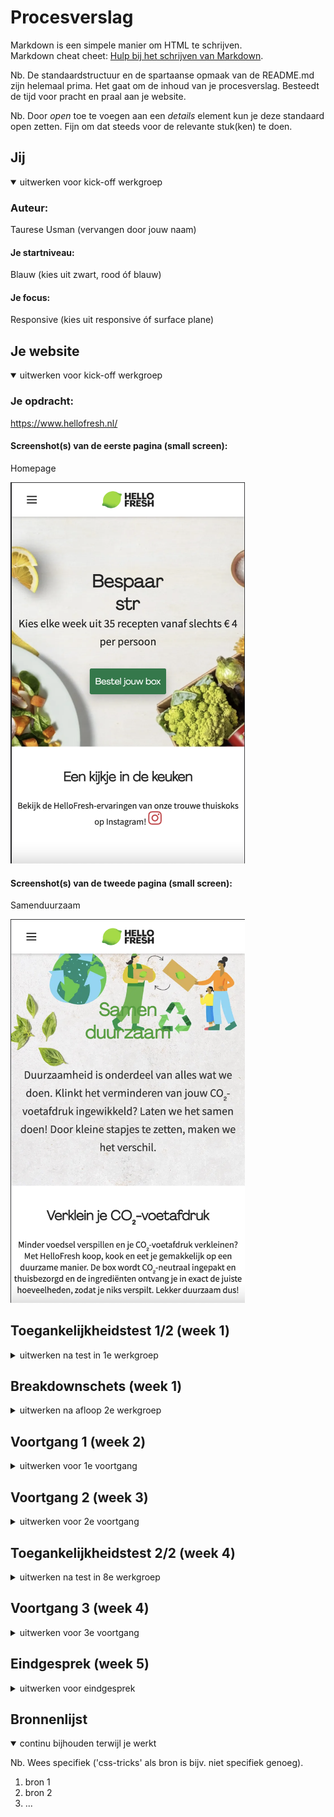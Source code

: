 # Procesverslag
Markdown is een simpele manier om HTML te schrijven.  
Markdown cheat cheet: [Hulp bij het schrijven van Markdown](https://github.com/adam-p/markdown-here/wiki/Markdown-Cheatsheet).

Nb. De standaardstructuur en de spartaanse opmaak van de README.md zijn helemaal prima. Het gaat om de inhoud van je procesverslag. Besteedt de tijd voor pracht en praal aan je website.

Nb. Door *open* toe te voegen aan een *details* element kun je deze standaard open zetten. Fijn om dat steeds voor de relevante stuk(ken) te doen.





## Jij

<details open>
  <summary>uitwerken voor kick-off werkgroep</summary>

  ### Auteur:
  Taurese Usman (vervangen door jouw naam)

  #### Je startniveau:
  Blauw (kies uit zwart, rood óf blauw)

  #### Je focus:
  Responsive (kies uit responsive óf surface plane)
 
</details>





## Je website

<details open>
  <summary>uitwerken voor kick-off werkgroep</summary>


  ### Je opdracht:
  https://www.hellofresh.nl/

  #### Screenshot(s) van de eerste pagina (small screen): 
  Homepage
   
  <img src="readme-images/foto-website1.png" width="375px" alt="omschrijving van de pagina">

  #### Screenshot(s) van de tweede pagina (small screen):
  Samenduurzaam

  <img src="readme-images/foto-website2.png" width="375px" alt="omschrijving van de pagina">
 
</details>



## Toegankelijkheidstest 1/2 (week 1)

<details>
  <summary>uitwerken na test in 1e werkgroep</summary>

  ### Bevindingen
  Lijst met je bevindingen die in de test naar voren kwamen:

  #### Screenreader
Met een screenreader is de website goed te gebruiken je krijgt alle info goed mee. Alle tekst, navigatie, headers en titels worden goed uitgelegd. 


  #### Muis en Toetsenbord 
Met de muis worden alle klik-bare functies ge-highlight, wanneer je op een button of een carrousel hovert dan krijg word deze een andere kleur en krijgt deze een zwaardere border. 

Hier heeft Hello Fresh goed rekening mee gehouden. 

Tab en enter werken allebei goed, je kan de website hier goed mee bedienen. Alle klik-bare opties worden hiermee snel bereikt bereik.

Met de tab knop kan je direct door de gehele website navigeren en met de enter kan je naar de geselecteerde subpagina komen (die je met de tab hebt geselecteerd).


  #### Motoriek (shocks, elastiekjes)
Slecht motoriek is de website goed te gebruiken, dit is omdat de buttons erg groot zijn. 
Omdat je op de praktisch niet hoeft te typen op de website maakt dit het erg makkelijk. 
Ook is het lezen van de content op de pagina erg nog steeds erg goed te doen. 

Met spasmes of Parkinson’s is de website lastig te gebruiken, maar niet onmogelijk. Omdat de buttons erg groot zijn is het nog mogelijk om hier op te kunnen klikken.  Wel was het navigeren met spasmes erg moeilijk met een hand, maar met twee zou dit nog moeilijker zijn om te gebruiken. 


  #### Concentratie problemen
Concentratieprobleem
Met concentratie problemen is deze website niet zo goed te gebruiken. Dit is omdat de website heel rustig is en geen aandacht trekt wanneer jij met iets andere bezig bent. Er zijn geen onderdelen op de pagina die erg uitspatten. 



  #### Visueel (brillen, contrast, kleurenblind, dark/light). 
Voor mensen met kleurenblind word er best goed rekening gehouden, wanneer er met colorblindly word gekeken dan worden de andere kleuren erg ge-highlight of de kleuren zelfs veranderd. 

Behalve bij de Green-Week of Green-Blind, hierbij zie je geen verschil met de originele website. 

Verder is met een visuele beperking de website nog redelijk goed te gebruiken, dit is omdat er heel veel afbeeldingen zijn op de pagina en dat er goed gebruik is gemaakt van flexbox, alle tekst is opgedeeld in verschillende stukken.

</details>



## Breakdownschets (week 1)

<details>
  <summary>uitwerken na afloop 2e werkgroep</summary>

  ### de hele pagina: 
  <img src="readme-images/breakdown-schets1.png" width="375px" alt="breakdown van de hele pagina">

  ### dynamisch deel (bijv menu): 
  <img src="readme-images/breakdown-schets3.png" width="375px" alt="breakdown van een dynamisch deel">

  ### wellicht nog een dynamisch deel (bijv filter): 
  <img src="readme-images/breakdown-schets4.png" width="375px" alt="breakdown van nog een dynamisch deel">

</details>





## Voortgang 1 (week 2)

<details>
  <summary>uitwerken voor 1e voortgang</summary>

  ### Stand van zaken
  hier dit ging goed & dit was lastig (neem ook screenshots op van delen van je website en code)


  ### Agenda voor meeting
  samen met je groepje opstellen

  | student 1      | student 2          | student 3    | student 4        |
  | ---            | ---                | ---          | ---              |
  | dit bespreken  | en dit             | en ik dit    | en dan ik dat    |
  | en dat ook nog | dit als er tijd is | nog een punt | dit wil ik zeker |
  | ...            | ...                | ...          | ...              |


  ### Verslag van meeting
  hier na afloop snel de uitkomsten van de meeting vastleggen

  - punt 1
  - punt 2
  - nog een punt
  - ...

</details>





## Voortgang 2 (week 3)

<details>
  <summary>uitwerken voor 2e voortgang</summary>

  ### Stand van zaken
  hier dit ging goed & dit was lastig (neem ook screenshots op van delen van je website en code)


  ### Agenda voor meeting
  samen met je groepje opstellen

  | student 1      | student 2          | student 3    | student 4        |
  | ---            | ---                | ---          | ---              |
  | dit bespreken  | en dit             | en ik dit    | en dan ik dat    |
  | en dat ook nog | dit als er tijd is | nog een punt | dit wil ik zeker |
  | ...            | ...                | ...          | ...              |


  ### Verslag van meeting
  hier na afloop snel de uitkomsten van de meeting vastleggen

  - punt 1
  - punt 2
  - nog een punt
- ...

</details>





## Toegankelijkheidstest 2/2 (week 4)

<details>
  <summary>uitwerken na test in 8e werkgroep</summary>

  ### Bevindingen
  Lijst met je bevindingen die in de test naar voren kwamen (geef ook aan wat er verbeterd is):

  #### Screenreader
  Hier korte omschrijving (met indien nodig afbeeldingen)

  Hier een omschrijving van hoe het opgelost kan worden (met indien nodig afbeeldingen)


  #### Muis en Toetsenbord 
  Hier korte omschrijving (met indien nodig afbeeldingen)

  Hier een omschrijving van hoe het opgelost kan worden (met indien nodig afbeeldingen)


  #### Motoriek (shocks, elastiekjes)
  Hier korte omschrijving (met indien nodig afbeeldingen)

  Hier een omschrijving van hoe het opgelost kan worden (met indien nodig afbeeldingen)


  #### Visueel (brillen, contrast, kleurenblind, dark/light). 
  Hier korte omschrijving (met indien nodig afbeeldingen)

  Hier een omschrijving van hoe het opgelost kan worden (met indien nodig afbeeldingen)

</details>





## Voortgang 3 (week 4)

<details>
  <summary>uitwerken voor 3e voortgang</summary>

  ### Stand van zaken
  hier dit ging goed & dit was lastig (neem ook screenshots op van delen van je website en code)


  ### Agenda voor meeting
  samen met je groepje opstellen

  | student 1      | student 2          | student 3    | student 4        |
  | ---            | ---                | ---          | ---              |
  | dit bespreken  | en dit             | en ik dit    | en dan ik dat    |
  | en dat ook nog | dit als er tijd is | nog een punt | dit wil ik zeker |
  | ...            | ...                | ...          | ...              |


  ### Verslag van meeting
  hier na afloop snel de uitkomsten van de meeting vastleggen

  - punt 1
  - punt 2
  - nog een punt
  - ...

</details>





## Eindgesprek (week 5)

<details>
  <summary>uitwerken voor eindgesprek</summary>

  ### Je uitkomst - karakteristiek screenshots:
  <img src="readme-images/dummy-plaatje.jpg" width="375px" alt="uitomst opdracht 1">


  ### Dit ging goed/Heb ik geleerd: 
  Korte omschrijving met plaatjes

  <img src="readme-images/dummy-plaatje.jpg" width="375px" alt="top">


  ### Dit was lastig/Is niet gelukt:
  Korte omschrijving met plaatjes

  <img src="readme-images/dummy-plaatje.jpg" width="375px" alt="bummer">
</details>





## Bronnenlijst

<details open>
  <summary>continu bijhouden terwijl je werkt</summary>

  Nb. Wees specifiek ('css-tricks' als bron is bijv. niet specifiek genoeg).

  1. bron 1
  2. bron 2
  3. ...

</details>